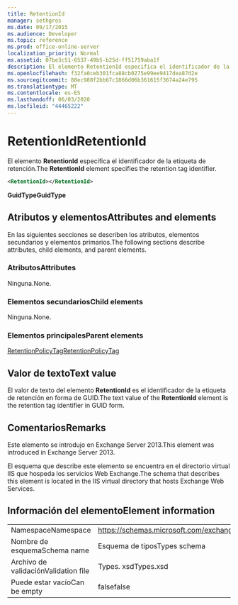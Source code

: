 ```yaml
---
title: RetentionId
manager: sethgros
ms.date: 09/17/2015
ms.audience: Developer
ms.topic: reference
ms.prod: office-online-server
localization_priority: Normal
ms.assetid: 07be3c51-6537-49b5-b25d-ff51759aba1f
description: El elemento RetentionId especifica el identificador de la etiqueta de retención.
ms.openlocfilehash: f32fa0ceb301fca88cb0275e99ee9417dea87d2e
ms.sourcegitcommit: 88ec988f2bb67c1866d06b361615f3674a24e795
ms.translationtype: MT
ms.contentlocale: es-ES
ms.lasthandoff: 06/03/2020
ms.locfileid: "44465222"
---
```

# <a name="retentionid"></a><span data-ttu-id="a9eb3-103">RetentionId</span><span class="sxs-lookup"><span data-stu-id="a9eb3-103">RetentionId</span></span>

<span data-ttu-id="a9eb3-104">El elemento **RetentionId** especifica el identificador de la etiqueta de retención.</span><span class="sxs-lookup"><span data-stu-id="a9eb3-104">The **RetentionId** element specifies the retention tag identifier.</span></span> 
  
```XML
<RetentionId></RetentionId>
```

 <span data-ttu-id="a9eb3-105">**GuidType**</span><span class="sxs-lookup"><span data-stu-id="a9eb3-105">**GuidType**</span></span>
## <a name="attributes-and-elements"></a><span data-ttu-id="a9eb3-106">Atributos y elementos</span><span class="sxs-lookup"><span data-stu-id="a9eb3-106">Attributes and elements</span></span>

<span data-ttu-id="a9eb3-107">En las siguientes secciones se describen los atributos, elementos secundarios y elementos primarios.</span><span class="sxs-lookup"><span data-stu-id="a9eb3-107">The following sections describe attributes, child elements, and parent elements.</span></span>
  
### <a name="attributes"></a><span data-ttu-id="a9eb3-108">Atributos</span><span class="sxs-lookup"><span data-stu-id="a9eb3-108">Attributes</span></span>

<span data-ttu-id="a9eb3-109">Ninguna.</span><span class="sxs-lookup"><span data-stu-id="a9eb3-109">None.</span></span>
  
### <a name="child-elements"></a><span data-ttu-id="a9eb3-110">Elementos secundarios</span><span class="sxs-lookup"><span data-stu-id="a9eb3-110">Child elements</span></span>

<span data-ttu-id="a9eb3-111">Ninguna.</span><span class="sxs-lookup"><span data-stu-id="a9eb3-111">None.</span></span>
  
### <a name="parent-elements"></a><span data-ttu-id="a9eb3-112">Elementos principales</span><span class="sxs-lookup"><span data-stu-id="a9eb3-112">Parent elements</span></span>

[<span data-ttu-id="a9eb3-113">RetentionPolicyTag</span><span class="sxs-lookup"><span data-stu-id="a9eb3-113">RetentionPolicyTag</span></span>](retentionpolicytag.md)
  
## <a name="text-value"></a><span data-ttu-id="a9eb3-114">Valor de texto</span><span class="sxs-lookup"><span data-stu-id="a9eb3-114">Text value</span></span>

<span data-ttu-id="a9eb3-115">El valor de texto del elemento **RetentionId** es el identificador de la etiqueta de retención en forma de GUID.</span><span class="sxs-lookup"><span data-stu-id="a9eb3-115">The text value of the **RetentionId** element is the retention tag identifier in GUID form.</span></span> 
  
## <a name="remarks"></a><span data-ttu-id="a9eb3-116">Comentarios</span><span class="sxs-lookup"><span data-stu-id="a9eb3-116">Remarks</span></span>

<span data-ttu-id="a9eb3-117">Este elemento se introdujo en Exchange Server 2013.</span><span class="sxs-lookup"><span data-stu-id="a9eb3-117">This element was introduced in Exchange Server 2013.</span></span>
  
<span data-ttu-id="a9eb3-118">El esquema que describe este elemento se encuentra en el directorio virtual IIS que hospeda los servicios Web Exchange.</span><span class="sxs-lookup"><span data-stu-id="a9eb3-118">The schema that describes this element is located in the IIS virtual directory that hosts Exchange Web Services.</span></span>
  
## <a name="element-information"></a><span data-ttu-id="a9eb3-119">Información del elemento</span><span class="sxs-lookup"><span data-stu-id="a9eb3-119">Element information</span></span>

|||
|:-----|:-----|
|<span data-ttu-id="a9eb3-120">Namespace</span><span class="sxs-lookup"><span data-stu-id="a9eb3-120">Namespace</span></span>  <br/> |https://schemas.microsoft.com/exchange/services/2006/types  <br/> |
|<span data-ttu-id="a9eb3-121">Nombre de esquema</span><span class="sxs-lookup"><span data-stu-id="a9eb3-121">Schema name</span></span>  <br/> |<span data-ttu-id="a9eb3-122">Esquema de tipos</span><span class="sxs-lookup"><span data-stu-id="a9eb3-122">Types schema</span></span>  <br/> |
|<span data-ttu-id="a9eb3-123">Archivo de validación</span><span class="sxs-lookup"><span data-stu-id="a9eb3-123">Validation file</span></span>  <br/> |<span data-ttu-id="a9eb3-124">Types. xsd</span><span class="sxs-lookup"><span data-stu-id="a9eb3-124">Types.xsd</span></span>  <br/> |
|<span data-ttu-id="a9eb3-125">Puede estar vacío</span><span class="sxs-lookup"><span data-stu-id="a9eb3-125">Can be empty</span></span>  <br/> |<span data-ttu-id="a9eb3-126">false</span><span class="sxs-lookup"><span data-stu-id="a9eb3-126">false</span></span>  <br/> |
   

